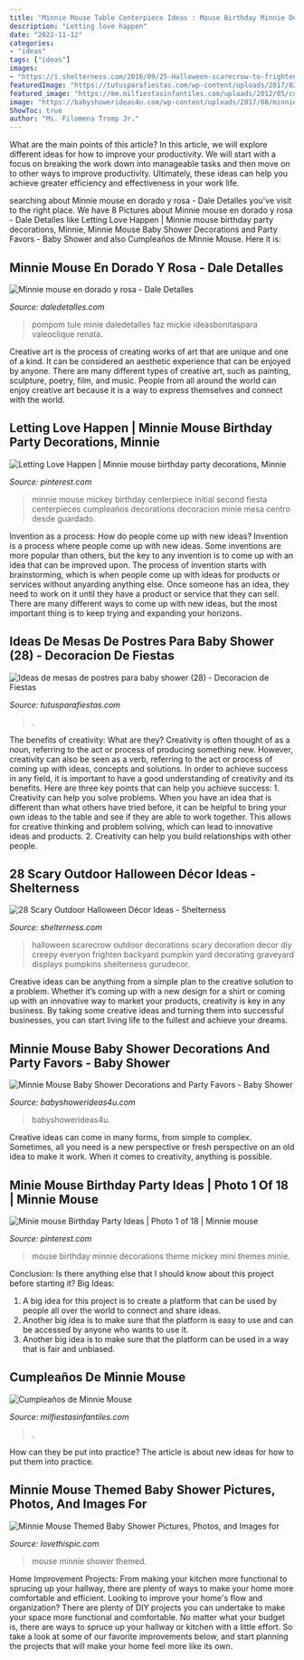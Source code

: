 ```yaml
---
title: "Minnie Mouse Table Centerpiece Ideas : Mouse Birthday Minnie Decorations Theme Mickey Mini Themes Minie"
description: "Letting love happen"
date: "2022-11-12"
categories:
- "ideas"
tags: ["ideas"]
images:
- "https://i.shelterness.com/2016/09/25-Halloween-scarecrow-to-frighten-everyon-in-your-backyard.jpg"
featuredImage: "https://tutusparafiestas.com/wp-content/uploads/2017/02/Ideas-de-mesas-de-postres-para-baby-shower-28.jpg"
featured_image: "https://mm.milfiestasinfantiles.com/uploads/2012/05/cumpleanos-minnie-mouse-mesa.jpg"
image: "https://babyshowerideas4u.com/wp-content/uploads/2017/08/minnie-mouse-centerpiece.jpg"
ShowToc: true
author: "Ms. Filomena Tromp Jr."
---
```



What are the main points of this article?
In this article, we will explore different ideas for how to improve your productivity. We will start with a focus on breaking the work down into manageable tasks and then move on to other ways to improve productivity. Ultimately, these ideas can help you achieve greater efficiency and effectiveness in your work life.

	

		
searching about Minnie mouse en dorado y rosa - Dale Detalles you've visit to the right place. We have 8 Pictures about Minnie mouse en dorado y rosa - Dale Detalles like Letting Love Happen | Minnie mouse birthday party decorations, Minnie, Minnie Mouse Baby Shower Decorations and Party Favors - Baby Shower and also Cumpleaños de Minnie Mouse. Here it is:
		
    
## Minnie Mouse En Dorado Y Rosa - Dale Detalles

<img loading=lazy src="https://i2.wp.com/www.daledetalles.com/wp-content/uploads/2016/07/minnie-oro39.jpg" onerror="this.onerror=null;this.src='https://tse4.mm.bing.net/th?id=OIP.U35h-k4BhYO8F_aGagvrawHaKy&amp;pid=15.1';" alt="Minnie mouse en dorado y rosa - Dale Detalles">

_Source: daledetalles.com_

>pompom tule minie daledetalles faz mickie ideasbonitaspara valeoclique renata. 

	

Creative art is the process of creating works of art that are unique and one of a kind. It can be considered an aesthetic experience that can be enjoyed by anyone. There are many different types of creative art, such as painting, sculpture, poetry, film, and music. People from all around the world can enjoy creative art because it is a way to express themselves and connect with the world.

    
## Letting Love Happen | Minnie Mouse Birthday Party Decorations, Minnie

<img loading=lazy src="https://i.pinimg.com/736x/d0/de/b7/d0deb73b1c15d9fc4ac2cc05c4244593.jpg" onerror="this.onerror=null;this.src='https://tse1.mm.bing.net/th?id=OIP.7xDhaCUJzVyNan5S70TT-gHaNK&amp;pid=15.1';" alt="Letting Love Happen | Minnie mouse birthday party decorations, Minnie">

_Source: pinterest.com_

>minnie mouse mickey birthday centerpiece initial second fiesta centerpieces cumpleaños decorations decoracion minie mesa centro desde guardado. 

	

Invention as a process: How do people come up with new ideas?
Invention is a process where people come up with new ideas. Some inventions are more popular than others, but the key to any invention is to come up with an idea that can be improved upon. The process of invention starts with brainstorming, which is when people come up with ideas for products or services without anyarding anything else. Once someone has an idea, they need to work on it until they have a product or service that they can sell. There are many different ways to come up with new ideas, but the most important thing is to keep trying and expanding your horizons.

    
## Ideas De Mesas De Postres Para Baby Shower (28) - Decoracion De Fiestas

<img loading=lazy src="https://tutusparafiestas.com/wp-content/uploads/2017/02/Ideas-de-mesas-de-postres-para-baby-shower-28.jpg" onerror="this.onerror=null;this.src='https://tse1.mm.bing.net/th?id=OIP.rzH5GIZQdZCG0xpLNLbMdgHaLG&amp;pid=15.1';" alt="Ideas de mesas de postres para baby shower (28) - Decoracion de Fiestas">

_Source: tutusparafiestas.com_

>. 

	

The benefits of creativity: What are they?
Creativity is often thought of as a noun, referring to the act or process of producing something new. However, creativity can also be seen as a verb, referring to the act or process of coming up with ideas, concepts and solutions. In order to achieve success in any field, it is important to have a good understanding of creativity and its benefits. Here are three key points that can help you achieve success: 1. Creativity can help you solve problems. When you have an idea that is different than what others have tried before, it can be helpful to bring your own ideas to the table and see if they are able to work together. This allows for creative thinking and problem solving, which can lead to innovative ideas and products. 2. Creativity can help you build relationships with other people.

    
## 28 Scary Outdoor Halloween Décor Ideas - Shelterness

<img loading=lazy src="https://i.shelterness.com/2016/09/25-Halloween-scarecrow-to-frighten-everyon-in-your-backyard.jpg" onerror="this.onerror=null;this.src='https://tse4.mm.bing.net/th?id=OIP.2PYJo4UOKI-vzxZSMBekHAHaJ4&amp;pid=15.1';" alt="28 Scary Outdoor Halloween Décor Ideas - Shelterness">

_Source: shelterness.com_

>halloween scarecrow outdoor decorations scary decoration decor diy creepy everyon frighten backyard pumpkin yard decorating graveyard displays pumpkins shelterness gurudecor. 

	

Creative ideas can be anything from a simple plan to the creative solution to a problem. Whether it’s coming up with a new design for a shirt or coming up with an innovative way to market your products, creativity is key in any business. By taking some creative ideas and turning them into successful businesses, you can start living life to the fullest and achieve your dreams.

    
## Minnie Mouse Baby Shower Decorations And Party Favors - Baby Shower

<img loading=lazy src="https://babyshowerideas4u.com/wp-content/uploads/2017/08/minnie-mouse-centerpiece.jpg" onerror="this.onerror=null;this.src='https://tse1.mm.bing.net/th?id=OIP.ewN6vNZvT2QusPvFCvxKBgHaKB&amp;pid=15.1';" alt="Minnie Mouse Baby Shower Decorations and Party Favors - Baby Shower">

_Source: babyshowerideas4u.com_

>babyshowerideas4u. 

	

Creative ideas can come in many forms, from simple to complex. Sometimes, all you need is a new perspective or fresh perspective on an old idea to make it work. When it comes to creativity, anything is possible.

    
## Minie Mouse Birthday Party Ideas | Photo 1 Of 18 | Minnie Mouse

<img loading=lazy src="https://i.pinimg.com/736x/9b/61/79/9b6179b82f3f72764649f6a7bb7388c6.jpg" onerror="this.onerror=null;this.src='https://tse1.mm.bing.net/th?id=OIP.beA0EcYmnV-du74KeBQm-QHaJ3&amp;pid=15.1';" alt="Minie mouse Birthday Party Ideas | Photo 1 of 18 | Minnie mouse">

_Source: pinterest.com_

>mouse birthday minnie decorations theme mickey mini themes minie. 

	

Conclusion: Is there anything else that I should know about this project before starting it?
Big Ideas:
1. A big idea for this project is to create a platform that can be used by people all over the world to connect and share ideas.
2. Another big idea is to make sure that the platform is easy to use and can be accessed by anyone who wants to use it.
3. Another big idea is to make sure that the platform can be used in a way that is fair and unbiased.

    
## Cumpleaños De Minnie Mouse

<img loading=lazy src="https://mm.milfiestasinfantiles.com/uploads/2012/05/cumpleanos-minnie-mouse-mesa.jpg" onerror="this.onerror=null;this.src='https://tse2.mm.bing.net/th?id=OIP.qPnQ9ezvDqJMjftfN0HcNQHaGB&amp;pid=15.1';" alt="Cumpleaños de Minnie Mouse">

_Source: milfiestasinfantiles.com_

>. 

	

How can they be put into practice?
The article is about new ideas for how to put them into practice.

    
## Minnie Mouse Themed Baby Shower Pictures, Photos, And Images For

<img loading=lazy src="http://www.lovethispic.com/uploaded_images/310328-Minnie-Mouse-Themed-Baby-Shower.jpg" onerror="this.onerror=null;this.src='https://tse3.mm.bing.net/th?id=OIP.2dEzxUUAiNHXCVe5LharhgHaLU&amp;pid=15.1';" alt="Minnie Mouse Themed Baby Shower Pictures, Photos, and Images for">

_Source: lovethispic.com_

>mouse minnie shower themed. 

	

Home Improvement Projects: From making your kitchen more functional to sprucing up your hallway, there are plenty of ways to make your home more comfortable and efficient.
Looking to improve your home's flow and organization? There are plenty of DIY projects you can undertake to make your space more functional and comfortable. No matter what your budget is, there are ways to spruce up your hallway or kitchen with a little effort. So take a look at some of our favorite improvements below, and start planning the projects that will make your home feel more like its own.

